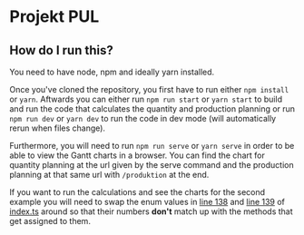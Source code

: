 # Projekt PUL

## How do I run this?

You need to have node, npm and ideally yarn installed. 

Once you've cloned the repository, you first have to run either `npm install` or `yarn`. Aftwards you can either run `npm run start` or `yarn start` to build and run the code that calculates the quantity and production planning or run `npm run dev` or `yarn dev` to run the code in dev mode (will automatically rerun when files change).

Furthermore, you will need to run `npm run serve` or `yarn serve` in order to be able to view the Gantt charts in a browser. You can find the chart for quantity planning at the url given by the serve command and the production planning at that same url with `/produktion` at the end.

If you want to run the calculations and see the charts for the second example you will need to swap the enum values in [line 138](./src/index.ts#L138) and [line 139](./src/index.ts#L139) of [index.ts](./src/index.ts) around so that their numbers **don't** match up with the methods that get assigned to them.
